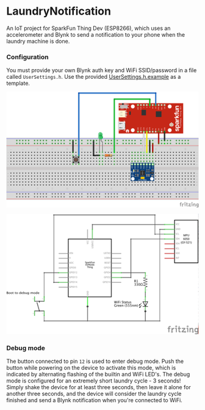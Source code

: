 # LaundryNotification
An IoT project for SparkFun Thing Dev (ESP8266), which uses an accelerometer and Blynk to send a notification to your phone when the laundry machine is done.


### Configuration
You must provide your own Blynk auth key and WiFi SSID/password in a file called `UserSettings.h`. Use the provided [UserSettings.h.example](UserSettings.h.example) as a template.


![Fritzing Breadboard diagram](documentation/LaundryNotification_bb.png)


![Fritzing Schematic diagram](documentation/LaundryNotification_schem.png)


### Debug mode
The button connected to pin `12` is used to enter debug mode. Push the button while powering on the device to activate this mode, which is indicated by alternating flashing of the builtin and WiFi LED's. 
The debug mode is configured for an extremely short laundry cycle - 3 seconds! Simply shake the device for at least three seconds, then leave it alone for another three seconds, and the device will consider the laundry cycle finished and send a Blynk notification when you're connected to WiFi.


